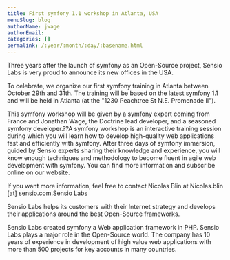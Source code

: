 ```yaml
---
title: First symfony 1.1 workshop in Atlanta, USA
menuSlug: blog
authorName: jwage 
authorEmail: 
categories: []
permalink: /:year/:month/:day/:basename.html
---
```

<p>

Three years after the launch of symfony as an Open-Source project,
Sensio Labs is very proud to announce its new offices in the USA.

</p><p>

To celebrate, we organize our first symfony training in Atlanta between
October 29th and 31th. The training will be based on the latest symfony
1.1 and will be held in Atlanta (at the "1230 Peachtree St N.E.
Promenade II").

</p><p>

This symfony workshop will be given by a symfony expert coming from
France and Jonathan Wage, the Doctrine lead developer, and a seasoned
symfony developer.??A symfony workshop is an interactive training
session during which you will learn how to develop high-quality web
applications fast and efficiently with symfony. After three days of
symfony immersion, guided by Sensio experts sharing their knowledge and
experience, you will know enough techniques and methodology to become
fluent in agile web development with symfony. You can find more
information and subscribe online on our website.

</p><p>

If you want more information, feel free to contact Nicolas Blin at
Nicolas.blin [at] sensio.com.Sensio Labs

</p><p>

Sensio Labs helps its customers with their Internet strategy and
develops their applications around the best Open-Source frameworks.

</p><p>

Sensio Labs created symfony a Web application framework in PHP. Sensio
Labs plays a major role in the Open-Source world. The company has 10
years of experience in development of high value web applications with
more than 500 projects for key accounts in many countries.

</p>


